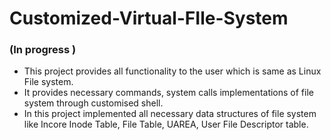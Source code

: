 # Customized-Virtual-FIle-System
###  (In progress )
- This project provides all functionality to the user which is same as Linux File system.
- It provides necessary commands, system calls implementations of file system through
customised shell.
- In this project implemented all necessary data structures of file system like Incore Inode
Table, File Table, UAREA, User File Descriptor table.
